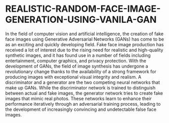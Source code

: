 # REALISTIC-RANDOM-FACE-IMAGE-GENERATION-USING-VANILA-GAN

In the field of computer vision and artificial intelligence, the creation of fake face images using Generative Adversarial Networks (GANs) has come to be as an exciting and quickly developing field. Fake face image production has received a lot of interest due to the rising need for realistic and high-quality synthetic images, and it has found use in a number of fields including entertainment, computer graphics, and privacy protection. With the development of GANs, the field of image synthesis has undergone a revolutionary change thanks to the availability of a strong framework for producing images with exceptional visual integrity and realism. A discriminator and a generator are the two competing neural networks that make up GANs. While the discriminator network is trained to distinguish between actual and fake images, the generator network tries to create fake images that mimic real photos. These networks learn to enhance their performance iteratively through an adversarial training process, leading to the development of increasingly convincing and undetectable false face images.
